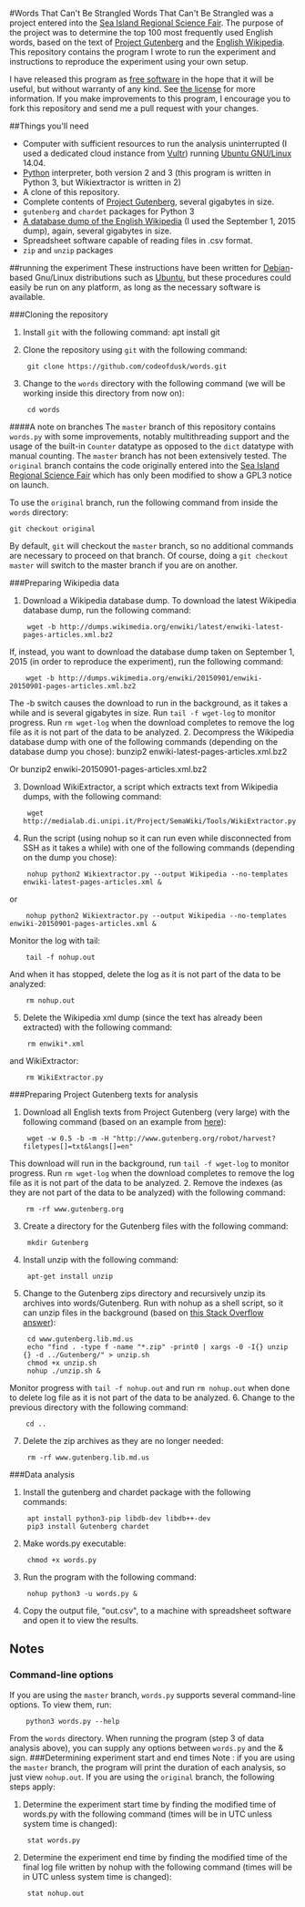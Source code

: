 #Words That Can't Be Strangled
Words That Can't Be Strangled was a project entered into the [Sea Island Regional Science Fair](http://sirsf.org). The purpose of the project was to determine the top 100 most frequently used English words, based on the text of [Project Gutenberg](http://gutenberg.org) and the [English Wikipedia](http://en.wikipedia.org). This repository contains the program I wrote to run the experiment and instructions to reproduce the experiment using your own setup.

I have released this program as [free software](http://www.gnu.org/philosophy/free-sw.en.html) in the hope that it will be useful, but without warranty of any kind. See [the license](copying.txt) for more information. If you make improvements to this program, I encourage you to fork this repository and send me a pull request with your changes.

##Things you'll need
* Computer with sufficient resources to run the analysis uninterrupted (I used a dedicated cloud instance from [Vultr](http://vultr.com)) running [Ubuntu GNU/Linux](http://ubuntu.com) 14.04.
* [Python](http://python.org) interpreter, both version 2 and 3 (this program is written in Python 3, but Wikiextractor is written in 2)
* A clone of this repository.
* Complete contents of [Project Gutenberg](http://gutenberg.org), several gigabytes in size.
* `gutenberg` and `chardet` packages for Python 3
* [A database dump of the English Wikipedia](http://dumps.wikimedia.org/enwiki) (I used the September 1, 2015  dump), again, several gigabytes in size.
* Spreadsheet software capable of reading files in .csv format.
* `zip` and `unzip` packages

##running the experiment
These instructions have been written for [Debian](http://debian.org)-based Gnu/Linux distributions such as [Ubuntu](http://ubuntu.com), but these procedures could easily be run on any platform, as long as the necessary software is available.

###Cloning the repository
1. Install `git` with the following command:
		apt install git

2. Clone the repository using `git` with the following command:

		git clone https://github.com/codeofdusk/words.git

3. Change to the `words` directory with the following command (we will be working inside this directory from now on):

		cd words

####A note on branches
The `master` branch of this repository contains `words.py` with some improvements, notably multithreading support and the usage of the built-in `Counter` datatype as opposed to the `dict` datatype with manual counting. The `master` branch has not been extensively tested. The `original` branch contains the code originally entered into the [Sea Island Regional Science Fair](http://sirsf.org) which has only been modified to show a GPL3 notice on launch.

To use the `original` branch, run the following command from inside the `words` directory:

	git checkout original

By default, `git` will checkout the `master` branch, so no additional commands are necessary to proceed on that branch. Of course, doing a `git checkout master` will switch to the master branch if you are on another.

###Preparing Wikipedia data
1. Download a Wikipedia database dump. To download the latest Wikipedia database dump, run the following command:

		wget -b http://dumps.wikimedia.org/enwiki/latest/enwiki-latest-pages-articles.xml.bz2

If, instead, you want to download the database dump taken on September 1, 2015 (in order to reproduce the experiment), run the following command:

		wget -b http://dumps.wikimedia.org/enwiki/20150901/enwiki-20150901-pages-articles.xml.bz2

The -b switch causes the download to run in the background, as it takes a while and is several gigabytes in size. Run `tail -f wget-log` to monitor progress. Run `rm wget-log` when the download completes to remove the log file as it is not part of the data to be analyzed.
2. Decompress the Wikipedia database dump with one of the following commands (depending on the database dump you chose):
		bunzip2 enwiki-latest-pages-articles.xml.bz2

Or
		bunzip2 enwiki-20150901-pages-articles.xml.bz2

3. Download WikiExtractor, a script which extracts text from Wikipedia dumps, with the following command:

		wget http://medialab.di.unipi.it/Project/SemaWiki/Tools/WikiExtractor.py
4. Run the script (using nohup so it can run even while disconnected from SSH as it takes a while) with one of the following commands (depending on the dump you chose):

		nohup python2 Wikiextractor.py --output Wikipedia --no-templates enwiki-latest-pages-articles.xml &
or

		nohup python2 Wikiextractor.py --output Wikipedia --no-templates enwiki-20150901-pages-articles.xml &
Monitor the log with tail:

		tail -f nohup.out
And when it has stopped, delete the log as it is not part of the data to be analyzed:

		rm nohup.out
5. Delete the Wikipedia xml dump (since the text has already been extracted) with the following command:

		rm enwiki*.xml
and WikiExtractor:

		rm WikiExtractor.py

###Preparing Project Gutenberg texts for analysis
1. Download all English texts from Project Gutenberg (very large) with the following command (based on an example from [here](http://www.gutenberg.org/wiki/Gutenberg:Information_About_Robot_Access_to_our_Pages)):

		wget -w 0.5 -b -m -H "http://www.gutenberg.org/robot/harvest?filetypes[]=txt&langs[]=en"
This download will run in the background, run `tail -f wget-log` to monitor progress. Run `rm wget-log` when the download completes to remove the log file as it is not part of the data to be analyzed.
2. Remove the indexes (as they are not part of the data to be analyzed) with the following command:

		rm -rf www.gutenberg.org
3. Create a directory for the Gutenberg files with the following command:

		mkdir Gutenberg
4. Install unzip with the following command:

		apt-get install unzip
5. Change to the Gutenberg zips directory and recursively unzip its archives into words/Gutenberg. Run with nohup as a shell script, so it can unzip files in the background (based on [this Stack Overflow answer](http://stackoverflow.com/a/107999)):

		cd www.gutenberg.lib.md.us
		echo "find . -type f -name "*.zip" -print0 | xargs -0 -I{} unzip {} -d ../Gutenberg/" > unzip.sh
		chmod +x unzip.sh
		nohup ./unzip.sh &
Monitor progress with `tail -f nohup.out` and run `rm nohup.out` when done to delete log file as it is not part of the data to be analyzed.
6. Change to the previous directory with the following command:

		cd ..

7. Delete the zip archives as they are no longer needed:

		rm -rf www.gutenberg.lib.md.us

###Data analysis
1. Install the gutenberg and chardet package with the following commands:

		apt install python3-pip libdb-dev libdb++-dev
		pip3 install Gutenberg chardet
2. Make words.py executable:

		chmod +x words.py
3. Run the program with the following command:

		nohup python3 -u words.py &
4. Copy the output file, "out.csv", to a machine with spreadsheet software and open it to view the results.

## Notes
### Command-line options
If you are using the `master` branch, `words.py` supports several command-line options. To view them, run:

		python3 words.py --help
From the `words` directory. When running the program (step 3 of data analysis above), you can supply any options between `words.py` and the & sign.
###Determining experiment start and end times
Note : if you are using the `master` branch, the program will print the duration of each analysis, so just view `nohup.out`. If you are using the `original` branch, the following steps apply:
1. Determine the experiment start time by finding the modified time of words.py with the following command (times will be in UTC unless system time is changed):

		stat words.py
2. Determine the experiment end time by finding the modified time of the final log file written by nohup with the following command (times will be in UTC unless system time is changed):

		stat nohup.out